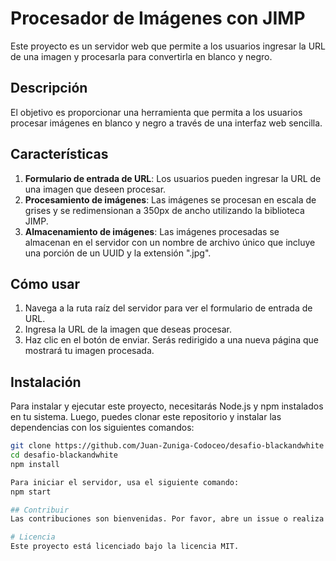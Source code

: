 # Procesador de Imágenes con JIMP

Este proyecto es un servidor web que permite a los usuarios ingresar la URL de una imagen y procesarla para convertirla en blanco y negro.

## Descripción

 El objetivo es proporcionar una herramienta que permita a los usuarios procesar imágenes en blanco y negro a través de una interfaz web sencilla.

## Características

1. **Formulario de entrada de URL**: Los usuarios pueden ingresar la URL de una imagen que deseen procesar.
2. **Procesamiento de imágenes**: Las imágenes se procesan en escala de grises y se redimensionan a 350px de ancho utilizando la biblioteca JIMP.
3. **Almacenamiento de imágenes**: Las imágenes procesadas se almacenan en el servidor con un nombre de archivo único que incluye una porción de un UUID y la extensión ".jpg".

## Cómo usar

1. Navega a la ruta raíz del servidor para ver el formulario de entrada de URL.
2. Ingresa la URL de la imagen que deseas procesar.
3. Haz clic en el botón de enviar. Serás redirigido a una nueva página que mostrará tu imagen procesada.

## Instalación

Para instalar y ejecutar este proyecto, necesitarás Node.js y npm instalados en tu sistema. Luego, puedes clonar este repositorio y instalar las dependencias con los siguientes comandos:

```bash
git clone https://github.com/Juan-Zuniga-Codoceo/desafio-blackandwhite
cd desafio-blackandwhite
npm install

Para iniciar el servidor, usa el siguiente comando:
npm start

## Contribuir
Las contribuciones son bienvenidas. Por favor, abre un issue o realiza un pull request con tus cambios.

# Licencia
Este proyecto está licenciado bajo la licencia MIT.